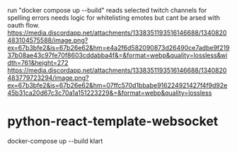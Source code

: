 run "docker compose up --build"
reads selected twitch channels for spelling errors
needs logic for whitelisting emotes but cant be arsed with oauth flow.
https://media.discordapp.net/attachments/1338351193516146688/1340820483104575588/image.png?ex=67b3bfe2&is=67b26e62&hm=e4a2f6d582090873d26490ce7adbe9f21937b08ae43c97fe70f8603cddabba4f&=&format=webp&quality=lossless&width=761&height=272
https://media.discordapp.net/attachments/1338351193516146688/1340820483779723294/image.png?ex=67b3bfe2&is=67b26e62&hm=07ffc570d1bbabe916224921427f4f9d92e45b31ca20d67c3c70a1a151223229&=&format=webp&quality=lossless


# python-react-template-websocket
docker-compose up --build
klart
